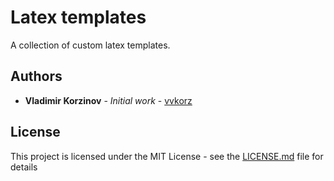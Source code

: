 # Latex templates

A collection of custom latex templates.

## Authors

* **Vladimir Korzinov** - *Initial work* - [vvkorz](https://github.com/vvkorz)

## License

This project is licensed under the MIT License - see the [LICENSE.md](LICENSE) file for details
